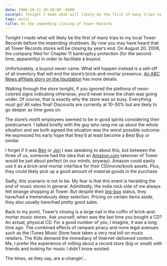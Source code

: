 ```yaml
---
date: 2006-10-11 20:40:00 -0500
excerpt: Tonight I made what will likely be the first of many trips to my local Tower Records before the impending shutdown.
tags: music
title: On the impending closing of Tower Records
---
```


Tonight I made what will likely be the first of many trips to my local Tower Records before the impending shutdown. By now you may have heard that all Tower Records stores will be closing by year’s end. On August 20, 2006, the company filed for Chapter 11 bankruptcy protection (for the second time, apparently) in order to facilitate a buyout.

Unfortunately, a buyout never came. What will happen instead is a sell-off of all inventory that will end the store’s brick-and-mortar presence. [An ABC News affiliate story on the liquidation](http://abclocal.go.com/wpvi/story?section=local&id=4646353) has more details.

Walking through the store tonight, if you ignored the plethora of neon-colored signs indicating otherwise, you’d never know the chain was going under. Of course, that is exactly _why_ the store was so busy. Everything must go! All sales final! Discounts are currently at 10-30% but are likely to go deeper as time goes on.

The store’s misfit employees seemed to be in good spirits considering their predicament. I talked briefly with the guy who rang me up about the whole situation and we both agreed the situation was the worst possible outcome. He expressed his early hope that they’d at least become a Best Buy or similar.

I forget if it was [Ben](http://flickr.com/photos/crazysax9/) or [Jon](http://flickr.com/photos/jxnholt/) I was speaking to about this, but between the three of us, someone had the idea that an [Amazon.com](http://www.amazon.com/) takeover of Tower would be just about perfect (in our minds, anyway). Amazon could easily use it as a brick-and-mortar interface for their CD/movie/book assets. Plus, they could likely pick up a good amount of material goods in the purchase.

Sadly, this scenario is not to be. My fear is that this event is heralding the end of music stores in general. Admittedly, the indie rock side of me always felt strange shopping at Tower. But despite their [big-box](http://en.wikipedia.org/wiki/Big_box) status, they have/had a tremendously deep selection. Pricing on certain items aside, they also usually have/had pretty good sales.

Back to my point, Tower’s closing is a large nail in the coffin of brick-and-mortar music stores. Ask yourself, when was the last time you bought a CD? An actual, physical CD. For a good number of you, I imagine, it was a long time ago. The combined effects of rampant piracy and more legal avenues such as the iTunes Music Store have taken a very real toll on music retailers. The Kids demand the immediacy of Internet-delivered content. Me, I prefer the experience of milling about a record store (big or small) with friends and looking for music I didn’t know existed.

The times, as they say, are a-changin’…